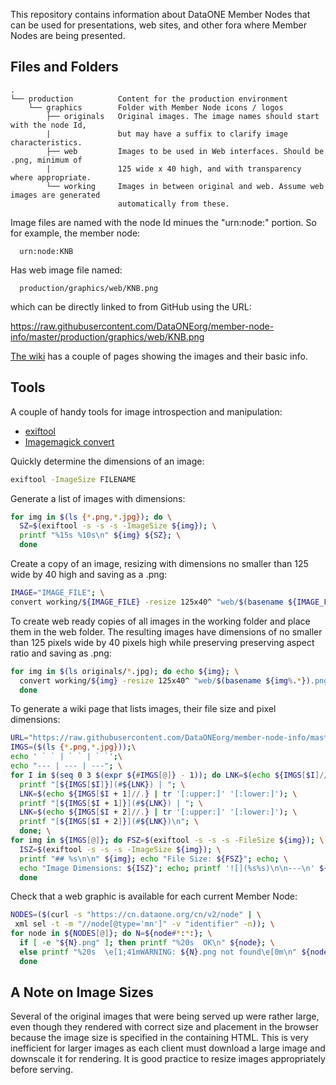 This repository contains information about DataONE Member Nodes that can be used for presentations, web sites, and other fora where Member Nodes are being presented.

## Files and Folders

```
.
└── production          Content for the production environment
    └── graphics        Folder with Member Node icons / logos
        ├── originals   Original images. The image names should start with the node Id, 
        |               but may have a suffix to clarify image characteristics.
        ├── web         Images to be used in Web interfaces. Should be .png, minimum of 
        |               125 wide x 40 high, and with transparency where appropriate.
        └── working     Images in between original and web. Assume web images are generated 
                        automatically from these.
```
Image files are named with the node Id minues the "urn:node:" portion. So for example, the member node:

```
  urn:node:KNB
```

Has web image file named:

```
  production/graphics/web/KNB.png
```
which can be directly linked to from GitHub using the URL:

  https://raw.githubusercontent.com/DataONEorg/member-node-info/master/production/graphics/web/KNB.png

[The wiki](https://github.com/DataONEorg/member-node-info/wiki) has a couple of pages showing the images and their basic info.

## Tools

A couple of handy tools for image introspection and manipulation:

* [exiftool](http://www.sno.phy.queensu.ca/~phil/exiftool/)
* [Imagemagick convert](https://www.imagemagick.org/script/index.php)

Quickly determine the dimensions of an image:

```bash
exiftool -ImageSize FILENAME
```

Generate a list of images with dimensions:

```bash
for img in $(ls {*.png,*.jpg}); do \
  SZ=$(exiftool -s -s -s -ImageSize ${img}); \
  printf "%15s %10s\n" ${img} ${SZ}; \
  done
```

Create a copy of an image, resizing with dimensions no smaller than 125 wide by 40 high and saving as a .png:

```bash
IMAGE="IMAGE_FILE"; \
convert working/${IMAGE_FILE} -resize 125x40^ "web/$(basename ${IMAGE_FILE%.*}).png"
```

To create web ready copies of all images in the working folder and place them in the web folder. The resulting images have dimensions of no smaller than 125 pixels wide by 40 pixels high while preserving preserving aspect ratio and saving as .png:

```bash
for img in $(ls originals/*.jpg); do echo ${img}; \
  convert working/${img} -resize 125x40^ "web/$(basename ${img%.*}).png"; \
  done
```

To generate a wiki page that lists images, their file size and pixel dimensions:

```bash
URL="https://raw.githubusercontent.com/DataONEorg/member-node-info/master/production/graphics/$(basename $(pwd))/";\
IMGS=($(ls {*.png,*.jpg}));\
echo ' ` ` | ` ` | ` `';\
echo "--- | --- | ---"; \
for I in $(seq 0 3 $(expr ${#IMGS[@]} - 1)); do LNK=$(echo ${IMGS[$I]//.} | tr '[:upper:]' '[:lower:]'); \
  printf "[${IMGS[$I]}](#${LNK}) | "; \
  LNK=$(echo ${IMGS[$I + 1]//.} | tr '[:upper:]' '[:lower:]'); \
  printf "[${IMGS[$I + 1]}](#${LNK}) | "; \
  LNK=$(echo ${IMGS[$I + 2]//.} | tr '[:upper:]' '[:lower:]'); \
  printf "[${IMGS[$I + 2]}](#${LNK})\n"; \
  done; \
for img in ${IMGS[@]}; do FSZ=$(exiftool -s -s -s -FileSize ${img}); \
  ISZ=$(exiftool -s -s -s -ImageSize ${img}); \
  printf "## %s\n\n" ${img}; echo "File Size: ${FSZ}"; echo; \
  echo "Image Dimensions: ${ISZ}"; echo; printf '![](%s%s)\n\n---\n' ${URL} ${img}; \
  done
```

Check that a web graphic is available for each current Member Node:

```bash
NODES=($(curl -s "https://cn.dataone.org/cn/v2/node" | \
 xml sel -t -m "//node[@type='mn']" -v "identifier" -n)); \
for node in ${NODES[@]}; do N=${node#*:*:}; \
  if [ -e "${N}.png" ]; then printf "%20s  OK\n" ${node}; \
  else printf "%20s  \e[1;41mWARNING: ${N}.png not found\e[0m\n" ${node}; fi; \
  done
```

## A Note on Image Sizes

Several of the original images that were being served up were rather large, even though they rendered with correct size and placement in the browser because the image size is specified in the containing HTML. This is very inefficient for larger images as each client must download a large image and downscale it for rendering. It is good practice to resize images appropriately before serving.

